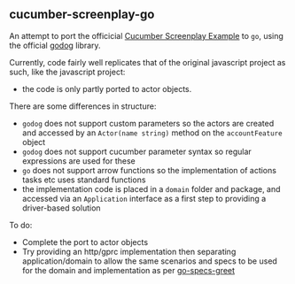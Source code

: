 ## cucumber-screenplay-go

An attempt to port the officicial [Cucumber Screenplay Example](https://github.com/cucumber-school/screenplay-example/tree/code) to `go`, using the official [godog](https://github.com/cucumber/godog/) library.

Currently, code fairly well replicates that of the original javascript project as such, like the javascript project:
- the code is only partly ported to actor objects.

There are some differences in structure:
- `godog` does not support custom parameters so the actors are created and accessed by an `Actor(name string)` method on the `accountFeature` object
- `godog` does not support cucumber parameter syntax so regular expressions are used for these
- `go` does not support arrow functions so the implementation of actions tasks etc uses standard functions
- the implementation code is placed in a `domain` folder and package, and accessed via an `Application` interface as a first step to providing a driver-based solution

To do:
- Complete the port to actor objects
- Try providing an http/gprc implementation then separating application/domain to allow the same scenarios and specs to be used for the domain and implementation as per [go-specs-greet](https://github.com/quii/go-specs-greet)